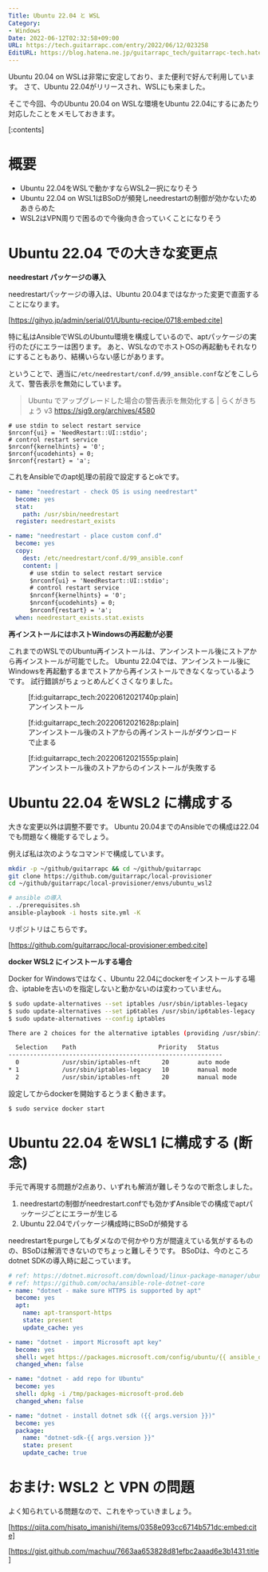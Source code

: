 ```yaml
---
Title: Ubuntu 22.04 と WSL
Category:
- Windows
Date: 2022-06-12T02:32:58+09:00
URL: https://tech.guitarrapc.com/entry/2022/06/12/023258
EditURL: https://blog.hatena.ne.jp/guitarrapc_tech/guitarrapc-tech.hatenablog.com/atom/entry/13574176438101279024
---
```


Ubuntu 20.04 on WSLは非常に安定しており、また便利で好んで利用しています。
さて、Ubuntu 22.04がリリースされ、WSLにも来ました。

そこで今回、今のUbuntu 20.04 on WSLな環境をUbuntu 22.04にするにあたり対応したことをメモしておきます。

[:contents]

# 概要

* Ubuntu 22.04をWSLで動かすならWSL2一択になりそう
* Ubuntu 22.04 on WSL1はBSoDが頻発しneedrestartの制御が効かないためあきらめた
* WSL2はVPN周りで困るので今後向き合っていくことになりそう

# Ubuntu 22.04 での大きな変更点

**needrestart パッケージの導入**

needrestartパッケージの導入は、Ubuntu 20.04まではなかった変更で直面することになります。

[https://gihyo.jp/admin/serial/01/Ubuntu-recipe/0718:embed:cite]

特に私はAnsibleでWSLのUbuntu環境を構成しているので、aptパッケージの実行のたびにエラーは困ります。
あと、WSLなのでホストOSの再起動もそれなりにすることもあり、結構いらない感じがあります。

ということで、適当に`/etc/needrestart/conf.d/99_ansible.conf`などをこしらえて、警告表示を無効にしています。

> Ubuntu でアップグレードした場合の警告表示を無効化する | らくがきちょう v3 https://sig9.org/archives/4580

```
# use stdin to select restart service
$nrconf{ui} = 'NeedRestart::UI::stdio';
# control restart service
$nrconf{kernelhints} = '0';
$nrconf{ucodehints} = 0;
$nrconf{restart} = 'a';
```

これをAnsibleでのapt処理の前段で設定するとokです。

```yaml
- name: "needrestart - check OS is using needrestart"
  become: yes
  stat:
    path: /usr/sbin/needrestart
  register: needrestart_exists

- name: "needrestart - place custom conf.d"
  become: yes
  copy:
    dest: /etc/needrestart/conf.d/99_ansible.conf
    content: |
      # use stdin to select restart service
      $nrconf{ui} = 'NeedRestart::UI::stdio';
      # control restart service
      $nrconf{kernelhints} = '0';
      $nrconf{ucodehints} = 0;
      $nrconf{restart} = 'a';
  when: needrestart_exists.stat.exists
```

**再インストールにはホストWindowsの再起動が必要**

これまでのWSLでのUbuntu再インストールは、アンインストール後にストアから再インストールが可能でした。
Ubuntu 22.04では、アンインストール後にWindowsを再起動するまでストアから再インストールできなくなっているようです。
試行錯誤がちょっとめんどくさくなりました。

<figure class="figure-image figure-image-fotolife" title="アンインストール">[f:id:guitarrapc_tech:20220612021740p:plain]<figcaption>アンインストール</figcaption></figure>

<figure class="figure-image figure-image-fotolife" title="アンインストール後のストアからの再インストールがダウンロードで止まる">[f:id:guitarrapc_tech:20220612021628p:plain]<figcaption>アンインストール後のストアからの再インストールがダウンロードで止まる</figcaption></figure>
<figure class="figure-image figure-image-fotolife" title="アンインストール後のストアからのインストールが失敗する">[f:id:guitarrapc_tech:20220612021555p:plain]<figcaption>アンインストール後のストアからのインストールが失敗する</figcaption></figure>


# Ubuntu 22.04 をWSL2 に構成する

大きな変更以外は調整不要です。
Ubuntu 20.04までのAnsibleでの構成は22.04でも問題なく機能するでしょう。

例えば私は次のようなコマンドで構成しています。

```sh
mkdir -p ~/github/guitarrapc && cd ~/github/guitarrapc
git clone https://github.com/guitarrapc/local-provisioner
cd ~/github/guitarrapc/local-provisioner/envs/ubuntu_wsl2

# ansible の導入
. ./prerequisites.sh
ansible-playbook -i hosts site.yml -K
```

リポジトリはこちらです。

[https://github.com/guitarrapc/local-provisioner:embed:cite]


**docker WSL2 にインストールする場合**

Docker for Windowsではなく、Ubuntu 22.04にdockerをインストールする場合、iptableを古いのを指定しないと動かないのは変わっていません。

```sh
$ sudo update-alternatives --set iptables /usr/sbin/iptables-legacy
$ sudo update-alternatives --set ip6tables /usr/sbin/ip6tables-legacy
$ sudo update-alternatives --config iptables

There are 2 choices for the alternative iptables (providing /usr/sbin/iptables).

  Selection    Path                       Priority   Status
------------------------------------------------------------
  0            /usr/sbin/iptables-nft      20        auto mode
* 1            /usr/sbin/iptables-legacy   10        manual mode
  2            /usr/sbin/iptables-nft      20        manual mode
```

設定してからdockerを開始するとうまく動きます。
```
$ sudo service docker start
```

# Ubuntu 22.04 をWSL1 に構成する (断念)

手元で再現する問題が2点あり、いずれも解消が難しそうなので断念しました。

1. needrestartの制御がneedrestart.confでも効かずAnsibleでの構成でaptパッケージごとにエラーが生じる
2. Ubuntu 22.04でパッケージ構成時にBSoDが頻発する

needrestartをpurgeしてもダメなので何かやり方が間違えている気がするものの、BSoDは解消できないのでちょっと難しそうです。
BSoDは、今のところdotnet SDKの導入時に起こっています。

```yaml
# ref: https://dotnet.microsoft.com/download/linux-package-manager/ubuntu18-04/sdk-current
# ref: https://github.com/ocha/ansible-role-dotnet-core
- name: "dotnet - make sure HTTPS is supported by apt"
  become: yes
  apt:
    name: apt-transport-https
    state: present
    update_cache: yes

- name: "dotnet - import Microsoft apt key"
  become: yes
  shell: wget https://packages.microsoft.com/config/ubuntu/{{ ansible_distribution_version }}/packages-microsoft-prod.deb -O /tmp/packages-microsoft-prod.deb
  changed_when: false

- name: "dotnet - add repo for Ubuntu"
  become: yes
  shell: dpkg -i /tmp/packages-microsoft-prod.deb
  changed_when: false

- name: "dotnet - install dotnet sdk ({{ args.version }})"
  become: yes
  package:
    name: "dotnet-sdk-{{ args.version }}"
    state: present
    update_cache: true
```

# おまけ: WSL2 と VPN の問題

よく知られている問題なので、これをやっていきましょう。

[https://qiita.com/hisato_imanishi/items/0358e093cc6714b571dc:embed:cite]

[https://gist.github.com/machuu/7663aa653828d81efbc2aaad6e3b1431:title]

